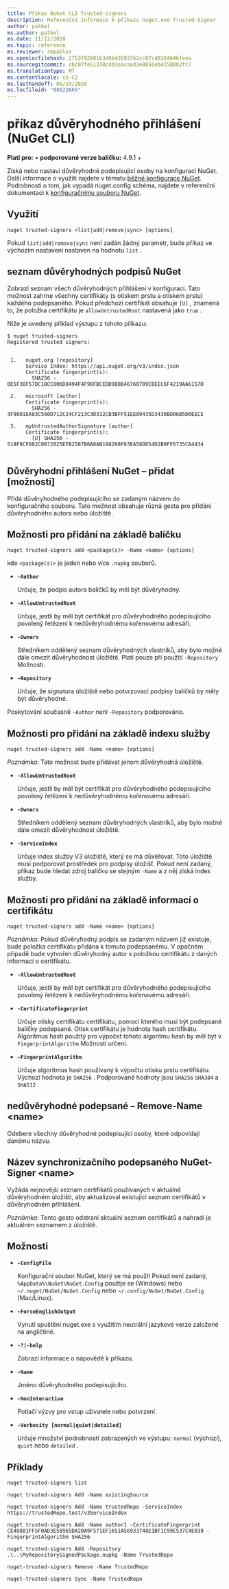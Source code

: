 ```yaml
---
title: Příkaz NuGet CLI Trusted-signers
description: Referenční informace k příkazu nuget.exe Trusted-Signer
author: patbel
ms.author: patbel
ms.date: 11/12/2018
ms.topic: reference
ms.reviewer: rmpablos
ms.openlocfilehash: 2753f92601b3d8b43593762cc07cd8384646feea
ms.sourcegitcommit: cbc87fe51330cdd3eacaad3e8656eb4258882fc7
ms.translationtype: MT
ms.contentlocale: cs-CZ
ms.lasthandoff: 08/19/2020
ms.locfileid: "88622665"
---
```

# <a name="trusted-signers-command-nuget-cli"></a>příkaz důvěryhodného přihlášení (NuGet CLI)

**Platí pro:** &bullet; **podporované verze balíčku:** 4.9.1 +

Získá nebo nastaví důvěryhodné podepisující osoby na konfiguraci NuGet. Další informace o využití najdete v tématu [běžné konfigurace NuGet](../../consume-packages/configuring-nuget-behavior.md). Podrobnosti o tom, jak vypadá nuget.config schéma, najdete v referenční dokumentaci k [konfiguračnímu souboru NuGet](../nuget-config-file.md).

## <a name="usage"></a>Využití

```cli
nuget trusted-signers <list|add|remove|sync> [options]
```

Pokud `list|add|remove|sync` není zadán žádný parametr, bude příkaz ve výchozím nastavení nastaven na hodnotu `list` .

## <a name="nuget-trusted-signers-list"></a>seznam důvěryhodných podpisů NuGet

Zobrazí seznam všech důvěryhodných přihlášení v konfiguraci. Tato možnost zahrne všechny certifikáty (s otiskem prstu a otiskem prstu) každého podepsaného. Pokud předchozí certifikát obsahuje `[U]` , znamená to, že položka certifikátu je `allowUntrustedRoot` nastavená jako `true` .

Níže je uvedený příklad výstupu z tohoto příkazu:

```cli
$ nuget trusted-signers
Registered trusted signers:


 1.   nuget.org [repository]
      Service Index: https://api.nuget.org/v3/index.json
      Certificate fingerprint(s):
        SHA256 - 0E5F38F57DC1BCC806D8494F4F90FBCEDD988B46760709CBEEC6F4219AA6157D

 2.   microsoft [author]
      Certificate fingerprint(s):
        SHA256 - 3F9001EA83C560D712C24CF213C3D312CB3BFF51EE89435D3430BD06B5D0EECE

 3.   myUntrustedAuthorSignature [author]
      Certificate fingerprint(s):
        [U] SHA256 - 518F9CF082C0872025EFB2587B6A6AB198208F63EA58DD54D2B9FF6735CA4434
        
```

## <a name="nuget-trusted-signers-add-options"></a>Důvěryhodní přihlášení NuGet – přidat [možnosti]

Přidá důvěryhodného podepisujícího se zadaným názvem do konfiguračního souboru. Tato možnost obsahuje různá gesta pro přidání důvěryhodného autora nebo úložiště.

## <a name="options-for-add-based-on-a-package"></a>Možnosti pro přidání na základě balíčku

```cli
nuget trusted-signers add <package(s)> -Name <name> [options]
```

kde `<package(s)>` je jeden nebo více `.nupkg` souborů.

- **`-Author`**

  Určuje, že podpis autora balíčků by měl být důvěryhodný.

- **`-AllowUntrustedRoot`**

  Určuje, jestli by měl být certifikát pro důvěryhodného podepisujícího povolený řetězení k nedůvěryhodnému kořenovému adresáři.

- **`-Owners`**

  Středníkem oddělený seznam důvěryhodných vlastníků, aby bylo možné dále omezit důvěryhodnost úložiště. Platí pouze při použití `-Repository` Možnosti.

- **`-Repository`**

  Určuje, že signatura úložiště nebo potvrzovací podpisy balíčků by měly být důvěryhodné.

Poskytování současně `-Author` není `-Repository` podporováno.

## <a name="options-for-add-based-on-a-service-index"></a>Možnosti pro přidání na základě indexu služby

```cli
nuget trusted-signers add -Name <name> [options]
```

_Poznámka_: Tato možnost bude přidávat jenom důvěryhodná úložiště. 

- **`-AllowUntrustedRoot`**

  Určuje, jestli by měl být certifikát pro důvěryhodného podepisujícího povolený řetězení k nedůvěryhodnému kořenovému adresáři.

- **`-Owners`**

  Středníkem oddělený seznam důvěryhodných vlastníků, aby bylo možné dále omezit důvěryhodnost úložiště.

- **`-ServiceIndex`**

  Určuje index služby V3 úložiště, který se má důvěřovat. Toto úložiště musí podporovat prostředek pro podpisy úložišť. Pokud není zadaný, příkaz bude hledat zdroj balíčku se stejným `-Name` a z něj získá index služby.

## <a name="options-for-add-based-on-the-certificate-information"></a>Možnosti pro přidání na základě informací o certifikátu

```cli
nuget trusted-signers add -Name <name> [options]
```

_Poznámka_: Pokud důvěryhodný podpis se zadaným názvem již existuje, bude položka certifikátu přidána k tomuto podepsanému. V opačném případě bude vytvořen důvěryhodný autor s položkou certifikátu z daných informací o certifikátu.


- **`-AllowUntrustedRoot`**

  Určuje, jestli by měl být certifikát pro důvěryhodného podepisujícího povolený řetězení k nedůvěryhodnému kořenovému adresáři.

- **`-CertificateFingerprint`**

  Určuje otisky certifikátu certifikátu, pomocí kterého musí být podepsané balíčky podepsané. Otisk certifikátu je hodnota hash certifikátu. Algoritmus hash použitý pro výpočet tohoto algoritmu hash by měl být v `FingerprintAlgorithm` Možnosti určení.

- **`-FingerprintAlgorithm`**

  Určuje algoritmus hash používaný k výpočtu otisku prstu certifikátu. Výchozí hodnota je `SHA256` . Podporované hodnoty jsou `SHA256` `SHA384` a `SHA512` .

## <a name="nuget-trusted-signers-remove--name-name"></a>nedůvěryhodné podepsané – Remove-Name \<name\>

Odebere všechny důvěryhodné podepisující osoby, které odpovídají danému názvu.

## <a name="nuget-trusted-signers-sync--name-name"></a>Název synchronizačního podepsaného NuGet-Signer \<name\>

Vyžádá nejnovější seznam certifikátů používaných v aktuálně důvěryhodném úložišti, aby aktualizoval existující seznam certifikátů v důvěryhodném přihlášení.

_Poznámka_: Tento gesto odstraní aktuální seznam certifikátů a nahradí je aktuálním seznamem z úložiště.

## <a name="options"></a>Možnosti

- **`-ConfigFile`**

  Konfigurační soubor NuGet, který se má použít Pokud není zadaný, `%AppData%\NuGet\NuGet.Config` použije se (Windows) nebo `~/.nuget/NuGet/NuGet.Config` nebo `~/.config/NuGet/NuGet.Config` (Mac/Linux).

- **`-ForceEnglishOutput`**

  Vynutí spuštění nuget.exe s využitím neutrální jazykové verze založené na angličtině.

- **`-?|-help`**

  Zobrazí informace o nápovědě k příkazu.

- **`-Name`**

  Jméno důvěryhodného podepisujícího.

- **`-NonInteractive`**

  Potlačí výzvy pro vstup uživatele nebo potvrzení.

- **`-Verbosity [normal|quiet|detailed]`**

  Určuje množství podrobností zobrazených ve výstupu: `normal` (výchozí), `quiet` nebo `detailed` .


## <a name="examples"></a>Příklady

```cli
nuget trusted-signers list

nuget trusted-signers Add -Name existingSource

nuget trusted-signers Add -Name trustedRepo -ServiceIndex https://trustedRepo.test/v3ServiceIndex

nuget trusted-signers Add -Name author1 -CertificateFingerprint CE40881FF5F0AD3E58965DA20A9F571EF1651A56933748E1BF1C99E537C4E039 -FingerprintAlgorithm SHA256

nuget trusted-signers Add -Repository .\..\MyRepositorySignedPackage.nupkg -Name TrustedRepo

nuget-trusted-signers Remove -Name TrustedRepo

nuget-trusted-signers Sync -Name TrustedRepo
```
